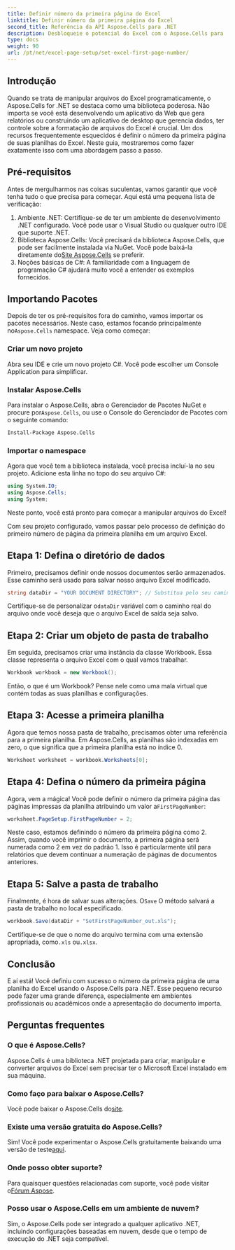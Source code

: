 ```yaml
---
title: Definir número da primeira página do Excel
linktitle: Definir número da primeira página do Excel
second_title: Referência da API Aspose.Cells para .NET
description: Desbloqueie o potencial do Excel com o Aspose.Cells para .NET. Aprenda a definir o primeiro número de página em suas planilhas sem esforço neste guia abrangente.
type: docs
weight: 90
url: /pt/net/excel-page-setup/set-excel-first-page-number/
---
```

## Introdução

Quando se trata de manipular arquivos do Excel programaticamente, o Aspose.Cells for .NET se destaca como uma biblioteca poderosa. Não importa se você está desenvolvendo um aplicativo da Web que gera relatórios ou construindo um aplicativo de desktop que gerencia dados, ter controle sobre a formatação de arquivos do Excel é crucial. Um dos recursos frequentemente esquecidos é definir o número da primeira página de suas planilhas do Excel. Neste guia, mostraremos como fazer exatamente isso com uma abordagem passo a passo.

## Pré-requisitos

Antes de mergulharmos nas coisas suculentas, vamos garantir que você tenha tudo o que precisa para começar. Aqui está uma pequena lista de verificação:

1. Ambiente .NET: Certifique-se de ter um ambiente de desenvolvimento .NET configurado. Você pode usar o Visual Studio ou qualquer outro IDE que suporte .NET.
2.  Biblioteca Aspose.Cells: Você precisará da biblioteca Aspose.Cells, que pode ser facilmente instalada via NuGet. Você pode baixá-la diretamente do[Site Aspose.Cells](https://releases.aspose.com/cells/net/) se preferir.
3. Noções básicas de C#: A familiaridade com a linguagem de programação C# ajudará muito você a entender os exemplos fornecidos.

## Importando Pacotes

 Depois de ter os pré-requisitos fora do caminho, vamos importar os pacotes necessários. Neste caso, estamos focando principalmente no`Aspose.Cells` namespace. Veja como começar:

### Criar um novo projeto

Abra seu IDE e crie um novo projeto C#. Você pode escolher um Console Application para simplificar.

### Instalar Aspose.Cells

 Para instalar o Aspose.Cells, abra o Gerenciador de Pacotes NuGet e procure por`Aspose.Cells`, ou use o Console do Gerenciador de Pacotes com o seguinte comando:

```bash
Install-Package Aspose.Cells
```

### Importar o namespace

Agora que você tem a biblioteca instalada, você precisa incluí-la no seu projeto. Adicione esta linha no topo do seu arquivo C#:

```csharp
using System.IO;
using Aspose.Cells;
using System;
```

Neste ponto, você está pronto para começar a manipular arquivos do Excel!

Com seu projeto configurado, vamos passar pelo processo de definição do primeiro número de página da primeira planilha em um arquivo Excel.

## Etapa 1: Defina o diretório de dados

Primeiro, precisamos definir onde nossos documentos serão armazenados. Esse caminho será usado para salvar nosso arquivo Excel modificado.

```csharp
string dataDir = "YOUR DOCUMENT DIRECTORY"; // Substitua pelo seu caminho atual
```

 Certifique-se de personalizar o`dataDir` variável com o caminho real do arquivo onde você deseja que o arquivo Excel de saída seja salvo.

## Etapa 2: Criar um objeto de pasta de trabalho

Em seguida, precisamos criar uma instância da classe Workbook. Essa classe representa o arquivo Excel com o qual vamos trabalhar.

```csharp
Workbook workbook = new Workbook();
```

Então, o que é um Workbook? Pense nele como uma mala virtual que contém todas as suas planilhas e configurações.

## Etapa 3: Acesse a primeira planilha

Agora que temos nossa pasta de trabalho, precisamos obter uma referência para a primeira planilha. Em Aspose.Cells, as planilhas são indexadas em zero, o que significa que a primeira planilha está no índice 0.

```csharp
Worksheet worksheet = workbook.Worksheets[0];
```

## Etapa 4: Defina o número da primeira página

 Agora, vem a mágica! Você pode definir o número da primeira página das páginas impressas da planilha atribuindo um valor a`FirstPageNumber`:

```csharp
worksheet.PageSetup.FirstPageNumber = 2;
```

Neste caso, estamos definindo o número da primeira página como 2. Assim, quando você imprimir o documento, a primeira página será numerada como 2 em vez do padrão 1. Isso é particularmente útil para relatórios que devem continuar a numeração de páginas de documentos anteriores.

## Etapa 5: Salve a pasta de trabalho

 Finalmente, é hora de salvar suas alterações. O`Save` O método salvará a pasta de trabalho no local especificado.

```csharp
workbook.Save(dataDir + "SetFirstPageNumber_out.xls");
```

 Certifique-se de que o nome do arquivo termina com uma extensão apropriada, como`.xls` ou`.xlsx`.

## Conclusão

E aí está! Você definiu com sucesso o número da primeira página de uma planilha do Excel usando o Aspose.Cells para .NET. Esse pequeno recurso pode fazer uma grande diferença, especialmente em ambientes profissionais ou acadêmicos onde a apresentação do documento importa.

## Perguntas frequentes

### O que é Aspose.Cells?
Aspose.Cells é uma biblioteca .NET projetada para criar, manipular e converter arquivos do Excel sem precisar ter o Microsoft Excel instalado em sua máquina.

### Como faço para baixar o Aspose.Cells?
 Você pode baixar o Aspose.Cells do[site](https://releases.aspose.com/cells/net/).

### Existe uma versão gratuita do Aspose.Cells?
 Sim! Você pode experimentar o Aspose.Cells gratuitamente baixando uma versão de teste[aqui](https://releases.aspose.com/).

### Onde posso obter suporte?
Para quaisquer questões relacionadas com suporte, você pode visitar o[Fórum Aspose](https://forum.aspose.com/c/cells/9).

### Posso usar o Aspose.Cells em um ambiente de nuvem?
Sim, o Aspose.Cells pode ser integrado a qualquer aplicativo .NET, incluindo configurações baseadas em nuvem, desde que o tempo de execução do .NET seja compatível.